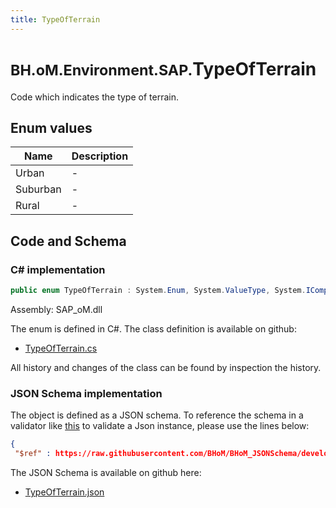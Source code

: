 ```yaml
---
title: TypeOfTerrain
---
```


# <small>BH.oM.Environment.SAP.</small>**TypeOfTerrain**

Code which indicates the type of terrain.

## Enum values

| Name            | Description                                                    |
|-----------------|----------------------------------------------------------------|
| Urban |  -  |
| Suburban |  -  |
| Rural |  -  |


## Code and Schema

### C# implementation

``` C# title="C#"
public enum TypeOfTerrain : System.Enum, System.ValueType, System.IComparable, System.ISpanFormattable, System.IFormattable, System.IConvertible
```

Assembly: SAP_oM.dll

The enum is defined in C#. The class definition is available on github:

- [TypeOfTerrain.cs](https://github.com/BHoM/SAP_Toolkit/blob/develop/SAP_oM/Enums\TypeOfTerrain.cs)

All history and changes of the class can be found by inspection the history.
### JSON Schema implementation

The object is defined as a JSON schema. To reference the schema in a validator like [this](https://www.jsonschemavalidator.net/) to validate a Json instance, please use the lines below:

``` json title="JSON Schema"
{
 "$ref" : https://raw.githubusercontent.com/BHoM/BHoM_JSONSchema/develop/SAP_oM/SAP/TypeOfTerrain.json}
```

The JSON Schema is available on github here:

- [TypeOfTerrain.json](https://github.com/BHoM/BHoM_JSONSchema/blob/develop/SAP_oM/SAP/TypeOfTerrain.json)
